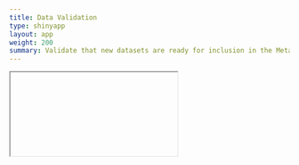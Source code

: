 ```yaml
---
title: Data Validation
type: shinyapp
layout: app
weight: 200
summary: Validate that new datasets are ready for inclusion in the MetaLab ELD database
---
```

<iframe src="//52.24.141.166:3838/data_validation"></iframe>
